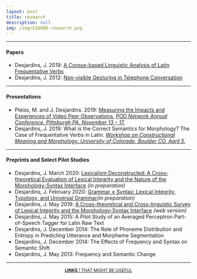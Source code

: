 ```yaml
---
layout: post
title: research
description: null
img: /img/516996-research.png
---
```


***
<sup></sup>
<h4>Papers</h4>
<sub></sub>
<ul>
  
  <li><span>Desjardins, J. 2019</span>: <a href="http://www.researchgate.net/publication/333614556_A_Corpus-based_Linguistic_Analysis_of_Latin_Frequentative_Verbs">A Corpus-based Linguistic Analysis of Latin Frequentative Verbs</a></li>
  
  <li><span>Desjardins, J. 2012</span>: <a href="http://www.ncurproceedings.org/ojs/index.php/NCUR2012/article/view/181/128">Non-visible Gesturing in Telephone Conversation</a></li>
  
</ul>

***
<sup></sup>
<h4>Presentations</h4>
<sub></sub>
<ul>
  
  <li><span>Pleiss, M. and J. Desjardins. 2019</span>: <a href="http://www.researchgate.net/publication/337290921_The_Influence_of_Anxiety_in_Graduate_Student_Peer_Observations">Measuring the Impacts and Experiences of Video Peer Observations.</a> <a href="http://podnetwork.org/news-events/annual-conference/"><em> POD Network Annual Conference. Pittsburgh PA. November 13 – 17.</em></a></li>
  
  <li><span>Desjardins, J. 2019</span>: <a>What is the Correct Semantics for Morphology? The Case of Frequentative Verbs in Latin.</a> <a href="http://www.colorado.edu/linguistics/workshop-constructional-meaning-and-morphology"><em> Workshop on Constructional Meaning and Morphology. University of Colorado, Boulder CO. April 5.</em></a></li>

</ul>

***
<sup></sup>
<h4>Preprints and Select Pilot Studies</h4>
<sub></sub>
<ul>  
  <li><span>Desjardins, J. March 2020</span>: <a href="http://www.researchgate.net/publication/332974827_Lexicalism_Deconstructed_A_Cross-theoretical_Evaluation_of_Lexical_Integrity_and_the_Nature_of_the_Morphology-Syntax_Interface">Lexicalism Deconstructed: A Cross-theoretical Evaluation of Lexical Integrity and the Nature of the Morphology-Syntax Interface</a> <em>(in preparation)</em></li>
  <li><span>Desjardins, J. February 2020</span>: <a href="http://www.researchgate.net/publication/335682229_Grammar_Syntax_Lexical_Integrity_the_Generative_Enterprise_and_Linguistic_Form_and_Function">Grammar ≠ Syntax: Lexical Integrity, Typology, and Universal Grammar</a><em>(in preparation)</em></li>
  <li><span>Desjardins, J. May 2019</span>: <a href="https://jared-desjardins.github.io/LI/">A Cross-theoretical and Cross-linguistic Survey of Lexical Integrity and the Morphology-Syntax Interface</a> <em>(web version)</em></li>
  <li><span>Desjardins, J. May 2015</span>: <span>A Pilot Study of an Averaged Perceptron Part-of-Speech Tagger for Latin Raw Text</span></li>
  <li><span>Desjardins, J. December 2014</span>: <span>The Role of Phoneme Distribution and Entropy in Predicting Utterance and Morpheme Segmentation</span></li>
  <li><span>Desjardins, J. December 2014</span>: <span>The Effects of Frequency and Syntax on Semantic Shift</span></li>
  <li><span>Desjardins, J. May 2013</span>: <span>Frequency and Semantic Change</span></li>
  
</ul>

***
<sub></sub>
<center><sup><a href="https://jared-desjardins.github.io/links"><b>LINKS</b> | THAT MIGHT BE USEFUL</a></sup></center>
